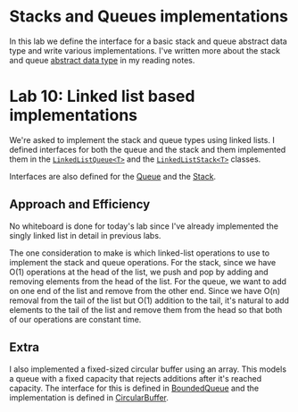 # Stacks and Queues implementations

In this lab we define the interface for a basic stack and queue abstract data type and write various implementations. I've written more about the stack and queue [abstract data type](https://wordhou.github.io/reading-notes/adts.html) in my reading notes.

# Lab 10: Linked list based implementations

We're asked to implement the stack and queue types using linked lists. I defined interfaces for both the queue and the stack and them implemented them in the [`LinkedListQueue<T>`](../challenges/lib/src/main/java/challenges/stacksQueues/LinkedListQueue.java) and the [`LinkedListStack<T>`](../challenges/lib/src/main/java/challenges/stacksQueues/LinkedListStack.java) classes.

Interfaces are also defined for the [Queue](../challenges/lib/src/main/java/challenges/stacksQueues/Queue.java) and the [Stack](../challenges/lib/src/main/java/challenges/stacksQueues/Stack.java).

## Approach and Efficiency

No whiteboard is done for today's lab since I've already implemented the singly linked list in detail in previous labs.

The one consideration to make is which linked-list operations to use to implement the stack and queue operations. For the stack, since we have O(1) operations at the head of the list, we push and pop by adding and removing elements from the head of the list. For the queue, we want to add on one end of the list and remove from the other end. Since we have O(n) removal from the tail of the list but O(1) addition to the tail, it's natural to add elements to the tail of the list and remove them from the head so that both of our operations are constant time.

## Extra

I also implemented a fixed-sized circular buffer using an array. This models a queue with a fixed capacity that rejects additions after it's reached capacity. The interface for this is defined in [BoundedQueue<T>](../challenges/lib/src/main/java/challenges/stacksQueues/BoundedQueue.java) and the implementation is defined in [CircularBuffer<T>](../challenges/lib/src/main/java/challenges/stacksQueues/CircularBuffer.java).
